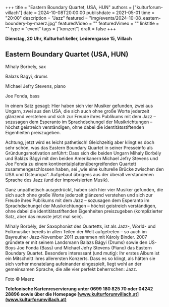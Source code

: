+++
title = "Eastern Boundary Quartet, USA, HUN"
authors = ["kulturforum-villach"]
date = 2024-10-08T20:00:00
publishdate = 2021-05-01
time = "20:00"
description = "Jazz"
featured = "img/events/2024-10-08_eastern-boundery-by-maerz.jpg"
featuredVideo = ""
featuredVimeo = ""
linktitle = ""
type = "event"
tags = ["konzert"]
draft = false
+++

**Dienstag, 20 Uhr, Kulturhof:keller, Lederergasse 15, Villach**

## Eastern Boundary Quartet (USA, HUN)

Mihaly Borbely, sax

Balazs Bagyi, drums

Michael Jefry Stevens, piano

Joe Fonda, bass

In einem Satz gesagt: Hier haben sich vier Musiker gefunden, zwei aus Ungarn, zwei aus den USA, die sich auch ohne große Worte jederzeit glänzend verstehen und sich zur Freude ihres Publikums mit dem Jazz – sozusagen dem Esperanto im Sprachdschungel der Musikrichtungen – höchst geistreich verständigen, ohne dabei die identitätsstiftenden Eigenheiten preiszugeben.

Achtung, jetzt wird es leicht pathetisch! Gleichzeitig aber klingt es doch sehr schön, was das Eastern Boundary Quartet in seiner Presseinfo als Gründungsmotivation anführt: Dass sich die beiden Ungarn Mihaly Borbély und Balázs Bágyi mit den beiden Amerikanern Michael Jefry Stevens und Joe Fonda zu einem kontinentalplattenübergreifenden Quartett zusammengeschlossen haben, sei „wie eine kulturelle Brücke zwischen den USA und Osteuropa“. Aufgebaut übrigens aus der überall verstandenen Sprache des Jazz (und der improvisierten Musik).

Ganz unpathetisch ausgedrückt, haben sich hier vier Musiker gefunden, die sich auch ohne große Worte jederzeit glänzend verstehen und sich zur Freude ihres Publikums mit dem Jazz – sozusagen dem Esperanto im Sprachdschungel der Musikrichtungen – höchst geistreich verständigen, ohne dabei die identitätsstiftenden Eigenheiten preiszugeben (komplizierter Satz, aber das musste jetzt mal sein).

Mihaly Borbély, der Saxophonist des Quartetts, ist als Jazz-, World- und Folkmusiker bereits in allen Teilen der Welt aufgetreten – so auch im Bayreuther Jazz-November 2011 zusammen mit Károly Binder. 2007 gründete er mit seinem Landsmann Balázs Bágyi (Drums) sowie den US-Boys Joe Fonda (Bass) und Michael Jefry Stevens (Piano) das Eastern Boundary Quartet. Besonders interessant (und mutig): Ihr erstes Album ist ein Mitschnitt ihres allerersten Konzerts. Dass es so klingt, als hätten sie sich vorher monatelang aufeinander eingespielt, liegt wohl an der gemeinsamen Sprache, die alle vier perfekt beherrschen: Jazz.

Foto © Maerz

**Telefonische Kartenreservierung unter 0699 180 825 70 oder 04242 28896 sowie über die Homepage [www.kulturforumvillach.at](www.kulturforumvillach.at)**                   


